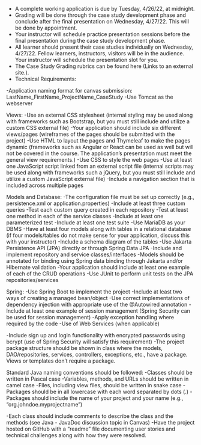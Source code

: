 - A complete working application is due by Tuesday, 4/26/22, at midnight.
- Grading will be done through the case study development phase and conclude after the final presentation on Wednesday, 4/27/22. This will be done by appointment. 
- Your instructor will schedule practice presentation sessions before the final presentation during the case study development phase.
- All learner should present their case studies individually on Wednesday, 4/27/22. Fellow learners, instructors, visitors will be in the audience. Your instructor will schedule the presentation slot for you.
- The Case Study Grading rubrics can be found here (Links to an external site.).
- Technical Requirements:

-Application naming format for canvas submission: LastName_FirstName_ProjectName_CaseStudy
-Use Tomcat as the webserver

Views:
-Use an external CSS stylesheet (internal styling may be used along with frameworks such as Bootstrap, but you must still include and utilize a custom CSS external file)
-Your application should include six different views/pages (wireframes of the pages should be submitted with the project)
-Use HTML to layout the pages and Thymeleaf to make the pages dynamic (frameworks such as Angular or React can be used as well but will not be covered in the course. The application’s presentation must meet the general view requirements.)
-Use CSS to style the web pages
-Use at least one JavaScript script linked from an external script file (internal scripts may be used along with frameworks such a jQuery, but you must still include and utilize a custom JavaScript external file)
-Include a navigation section that is included across multiple pages

Models and Database:
-The configuration file must be set up correctly (e.g., persistence.xml or application.properties)
-Include at least three custom queries
-Test each custom query created in each repository
-Test at least one method in each of the service classes
-Include at least one parameterized test
-Include at least one test suite
-Use MariaDB as your DBMS
-Have at least four models along with tables in a relational database (if four models/tables do not make sense for your application, discuss this with your instructor)
-Include a schema diagram of the tables
-Use Jakarta Persistence API (JPA) directly or through Spring Data JPA
-Include and implement repository and service classes/interfaces
-Models should be annotated for binding using Spring data binding through Jakarta and/or Hibernate validation
-Your application should include at least one example of each of the CRUD operations
-Use JUnit to perform unit tests on the JPA repositories/services

Spring:
-Use Spring Boot to implement the project
-Include at least two ways of creating a managed bean/object
-Use correct implementations of dependency injection with appropriate use of the @Autowired annotation
-Include at least one example of session management (Spring Security can be used for session management)
-Apply exception handling where required by the code
-Use of Web Services (when applicable)

-Include sign up and login functionality with encrypted passwords using bcrypt (use of Spring Security will satisfy this requirement)
-The project package structure should be shown in class where the models, DAO/repositories, services, controllers, exceptions, etc., have a package. Views or templates don’t require a package.

Standard Java naming conventions should be followed:
-Classes should be written in Pascal case
-Variables, methods, and URLs should be written in camel case
-Files, including view files, should be written in snake case
-Packages should be in all lowercase with each word separated by dots (.)
-Packages should include the name of your project and your name (e.g., “org.johndoe.myprojectname”)

-Each class should include comments to describe the class and the methods (see Java - JavaDoc discussion topic in Canvas)
-Have the project hosted on GitHub with a “readme” file documenting user stories and technical challenges along with how they were resolved.
